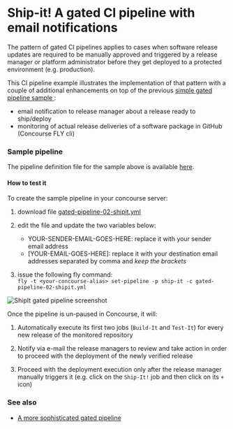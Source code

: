# Ship-it! A gated CI pipeline with email notifications

The pattern of gated CI pipelines applies to cases when software release updates are required to be manually approved and triggered by a release manager or platform administrator before they get deployed to a protected environment (e.g. production).

This CI pipeline example illustrates the implementation of that pattern with a couple of additional enhancements on top of the previous [simple gated pipeline sample ](../01-simple):
  - email notification to release manager about a release ready to ship/deploy
  - monitoring of actual release deliveries of a software package in GitHub (Concourse FLY cli)

### Sample pipeline
The pipeline definition file for the sample above is available [here](gated-pipeline-02-shipit.yml).

#### How to test it
To create the sample pipeline in your concourse server:

1. download file [gated-pipeline-02-shipit.yml](gated-pipeline-02-shipit.yml)

1. edit the file and update the two variables below:  
   - YOUR-SENDER-EMAIL-GOES-HERE: replace it with your sender email address  
   - [YOUR-EMAIL-GOES-HERE]: replace it with your destination email addresses separated by comma and *keep the brackets*

1. issue the following fly command:   
`fly -t <your-concourse-alias> set-pipeline -p ship-it -c gated-pipeline-02-shipit.yml`


![ShipIt gated pipeline screenshot](https://raw.githubusercontent.com/lsilvapvt/misc-support-files/master/docs/images/shipit-gated-pipeline.png)


Once the pipeline is un-paused in Concourse, it will:

1. Automatically execute its first two jobs (`Build-It` and `Test-It`) for every new release of the monitored repository

1. Notify via e-mail the release managers to review and take action in order to proceed with the deployment of the newly verified release

1. Proceed with the deployment execution only after the release manager manually triggers it (e.g. click on the `Ship-It!` job and then click on its `+` icon)


### See also

- [A more sophisticated gated pipeline](../03-shipit-enhanced)  
